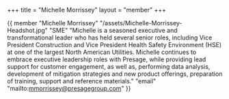 +++
title = "Michelle Morrissey"
layout = "member"
+++

{{ member
"Michelle Morrissey"
"/assets/Michelle-Morrissey-Headshot.jpg"
"SME"
"Michelle is a seasoned executive and transformational leader who has held several senior roles, including Vice President Construction and Vice President Health Safety Environment (HSE) at one of the largest North American Utilities. Michelle continues to embrace executive leadership roles with Presage, while providing lead support for customer engagement, as well as, performing data analysis, development of mitigation strategies and new product offerings, preparation of training, support and reference materials."
"email" "mailto:mmorrissey@presagegroup.com"
}}